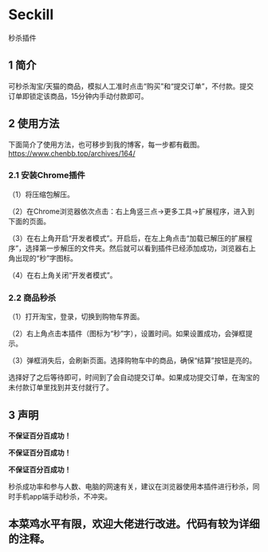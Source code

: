 # Seckill
秒杀插件
## 1 简介
可秒杀淘宝/天猫的商品，模拟人工准时点击“购买”和“提交订单”，不付款。提交订单即锁定该商品，15分钟内手动付款即可。
## 2 使用方法
下面简介了使用方法，也可移步到我的博客，每一步都有截图。
https://www.chenbb.top/archives/164/
### 2.1 安装Chrome插件
（1）将压缩包解压。

（2）在Chrome浏览器依次点击：右上角竖三点->更多工具->扩展程序，进入到下面的页面。

（3）在右上角开启“开发者模式”。开启后，在左上角点击“加载已解压的扩展程序”，选择第一步解压的文件夹。然后就可以看到插件已经添加成功，浏览器右上角出现的“秒”字图标。

（4）在右上角关闭“开发者模式”。

### 2.2 商品秒杀
（1）打开淘宝，登录，切换到购物车界面。

（2）右上角点击本插件（图标为“秒”字），设置时间。如果设置成功，会弹框提示。

（3）弹框消失后，会刷新页面。选择购物车中的商品，确保“结算”按钮是亮的。


选择好了之后等待即可，时间到了会自动提交订单。如果成功提交订单，在淘宝的未付款订单里找到并支付就行了。


## 3 声明
**不保证百分百成功！**

**不保证百分百成功！**

**不保证百分百成功！**

秒杀成功率和参与人数、电脑的网速有关，建议在浏览器使用本插件进行秒杀，同时手机app端手动秒杀，不冲突。


## 本菜鸡水平有限，欢迎大佬进行改进。代码有较为详细的注释。
